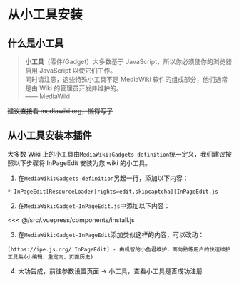 # 从小工具安装

## 什么是小工具

> **小工具**（零件/Gadget）大多数基于 JavaScript，所以你必须使你的浏览器启用 JavaScript 以使它们工作。<br>
> 同时请注意，这些特殊小工具不是 MediaWiki 软件的组成部分，他们通常是由 Wiki 的管理员开发并维护的。<br>
> —— MediaWiki

~~建议直接看 mediawiki.org，懒得写了~~

## 从小工具安装本插件

大多数 Wiki 上的小工具由`MediaWiki:Gadgets-definition`统一定义，我们建议按照以下步骤将 InPageEdit 安装为您 wiki 的小工具。

1. 在`MediaWiki:Gadgets-definition`另起一行，添加以下内容：

```wiki
* InPageEdit[ResourceLoader|rights=edit,skipcaptcha]|InPageEdit.js
```

2. 在`MediaWiki:Gadget-InPageEdit.js`中添加以下内容：

<<< @/src/.vuepress/components/install.js

3. 在`MediaWiki:Gadget-InPageEdit`添加类似这样的内容，可以改动：

```wiki
[https://ipe.js.org/ InPageEdit] - 由机智的小鱼君维护，面向熟练用户的快速维护工具集(小编辑、重定向、页面历史)
```

4. 大功告成，前往参数设置页面 → 小工具，查看小工具是否成功注册

